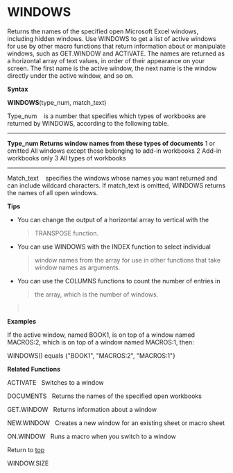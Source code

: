 WINDOWS
=======

Returns the names of the specified open Microsoft Excel windows,
including hidden windows. Use WINDOWS to get a list of active windows
for use by other macro functions that return information about or
manipulate windows, such as GET.WINDOW and ACTIVATE. The names are
returned as a horizontal array of text values, in order of their
appearance on your screen. The first name is the active window, the next
name is the window directly under the active window, and so on.

**Syntax**

**WINDOWS**(type\_num, match\_text)

Type\_num    is a number that specifies which types of workbooks are
returned by WINDOWS, according to the following table.

  --------------- --------------------------------------------------------
  **Type\_num**   **Returns window names from these types of documents**
  1 or omitted    All windows except those belonging to add-in workbooks
  2               Add-in workbooks only
  3               All types of workbooks
  --------------- --------------------------------------------------------

Match\_text    specifies the windows whose names you want returned and
can include wildcard characters. If match\_text is omitted, WINDOWS
returns the names of all open windows.

**Tips**

-   You can change the output of a horizontal array to vertical with the
    > TRANSPOSE function.

-   You can use WINDOWS with the INDEX function to select individual
    > window names from the array for use in other functions that take
    > window names as arguments.

-   You can use the COLUMNS functions to count the number of entries in
    > the array, which is the number of windows.

>  

**Examples**

If the active window, named BOOK1, is on top of a window named MACROS:2,
which is on top of a window named MACROS:1, then:

WINDOWS() equals {\"BOOK1\", \"MACROS:2\", \"MACROS:1\"}

**Related Functions**

ACTIVATE   Switches to a window

DOCUMENTS   Returns the names of the specified open workbooks

GET.WINDOW   Returns information about a window

NEW.WINDOW   Creates a new window for an existing sheet or macro sheet

ON.WINDOW   Runs a macro when you switch to a window

Return to [top](#T)

WINDOW.SIZE
